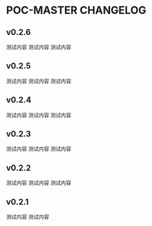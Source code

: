 # POC-MASTER CHANGELOG

## v0.2.6

测试内容
测试内容
测试内容

## v0.2.5

测试内容
测试内容
测试内容

## v0.2.4

测试内容
测试内容
测试内容

## v0.2.3

测试内容
测试内容
测试内容

## v0.2.2

测试内容
测试内容
测试内容

## v0.2.1

测试内容
测试内容
